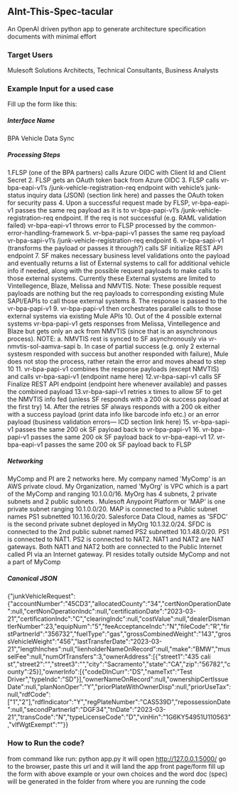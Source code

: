 ## AInt-This-Spec-tacular
An OpenAI driven python app to generate architecture specification documents with minimal effort


### Target Users

Mulesoft Solutions Architects, Technical Consultants, Business Analysts


###  Example Input for a used case
Fill up the form like this:

##### Interface Name
BPA Vehicle Data Sync


##### Processing Steps

1.FLSP (one of the BPA partners) calls Azure OIDC with Client Id and Client Secret
2. FLSP gets an OAuth token back from Azure OIDC 
3. FLSP calls vr-bpa-eapi-v1’s /junk-vehicle-registration-req endpoint with vehicle’s junk-status inquiry data (JSON) (section link here) and passes the OAuth token for security pass 
4. Upon a successful request made by FLSP, vr-bpa-eapi-v1 passes the same req payload as it is to vr-bpa-papi-v1’s /junk-vehicle-registration-req endpoint. If the req is not successful (e.g. RAML validation failed) vr-bpa-eapi-v1 throws error to FLSP processed by the common-error-handling-framework 
5. vr-bpa-papi-v1 passes the same req payload vr-bpa-sapi-v1’s /junk-vehicle-registration-req endpoint 
6. vr-bpa-sapi-v1 (transforms the payload or passes it through?) calls SF initialize REST API endpoint 
7. SF makes necessary business level validations onto the payload and eventually returns a list of External systems to call for additional vehicle info if needed, along with the possible request payloads to make calls to those external systems. Currently these External systems are limited to Vintellegence, Blaze, Melissa and NMVTIS. Note: These possible request payloads are nothing but the req payloads to corresponding existing Mule SAPI/EAPIs to call those external systems 
8. The response is passed to the vr-bpa-papi-v1
9. vr-bpa-papi-v1 then orchestrates parallel calls to those external systems via existing Mule APIs 
10. Out of the 4 possible external systems vr-bpa-papi-v1 gets responses from Melissa, Vintellegence and Blaze but gets only an ack from NMVTIS (since that is an asynchronous process). NOTE: a. NMVTIS rest is synced to SF asynchronously via vr-nmvtis-sol-aamva-sapi b. In case of partial success (e.g. only 2 external systesm responded with success but another responded with failure), Mule does not stop the process, rather retain the error and moves ahead to step 10 
11. vr-bpa-papi-v1 combines the response payloads (except NMVTIS) and calls vr-bpa-sapi-v1 (endpoint name here) 
12.vr-bpa-sapi-v1 calls SF Finalize REST API endpoint (endpoint here whenever available) and passes the combined payload 
13.vr-bpa-sapi-v1 retries x times to allow SF to get the NMVTIS info fed (unless SF responds with a 200 ok success payload at the first try) 
14. After the retries SF always responds with a 200 ok either with a success payload (print data info like barcode info etc.) or an error payload (business validation errors— ICD section link here) 
15. vr-bpa-sapi-v1 passes the same 200 ok SF payload back to vr-bpa-papi-v1 
16. vr-bpa-papi-v1 passes the same 200 ok SF payload back to vr-bpa-eapi-v1 
17. vr-bpa-eapi-v1 passes the same 200 ok SF payload back to FLSP 



##### Networking

MyComp and PI are 2 networks here. 
My company named 'MyComp' is an AWS private cloud. My Organization, named 'MyOrg' is VPC which is a part of the MyComp and ranging 10.1.0.0/16. 
MyOrg has 4 subnets, 2 private subnets and 2 public subnets . Mulesoft Anypoint Platform or 'MAP' is one private subnet ranging 10.1.0.0/20. 
MAP is connected to a Public subnet names PS1 subnetted 10.1.16.0/20.  Salesforce Data Cloud, names as 'SFDC' is the second private subnet deployed in MyOrg 10.1.32.0/24. SFDC is connected to the 2nd public subnet named PS2 subnetted 10.1.48.0/20. PS1 is connected to NAT1. 
PS2 is connected to NAT2. NAT1 and NAT2 are NAT gateways. 
Both NAT1 and NAT2 both are connected to the Public Internet called PI via an Internet gateway. 
PI resides totally outside MyComp and not a part of MyComp

##### Canonical JSON

{\"junkVehicleRequest\":{\"accountNumber\":\"45CD3\",\"allocatedCounty\":\"34\",\"certNonOperationDate\":null,\"certNonOperationIndc\":null,\"certificationDate\":\"2023-03-21\",\"certificationIndc\":\"C\",\"clearingIndc\":null,\"costValue\":null,\"dealerDismantlerNumber\":23,\"equipNum\":\"5\",\"feeAcceptanceIndc\":\"N\",\"fileCode\":\"R\",\"firstPartnerId\":\"356732\",\"fuelType\":\"gas\",\"grossCombinedWeight\":\"143\",\"grossVehicleWeight\":\"456\",\"lastTransferDate\":\"2023-03-21\",\"lengthInches\":null,\"lienholderNameOnRecord\":null,\"make\":\"BMW\",\"musselFee\":null,\"numOfTransfers\":3,\"ownerAddress\":[{\"street1\":\"435 cali st\",\"street2\":\"\",\"street3\":\"\",\"city\":\"Sacramento\",\"state\":\"CA\",\"zip\":\"56782\",\"county\":25}],\"ownerInfo\":[{\"codeDlnCurr\":\"DS\",\"nameTxt\":\"Test Driver\",\"typeIndc\":\"SD\"}],\"ownerNameOnRecord\":null,\"ownershipCertIssueDate\":null,\"planNonOper\":\"Y\",\"priorPlateWithOwnerDisp\":null,\"priorUseTax\":null,\"rdfCode\":[\"1\",\"2\"],\"rdfIndicator\":\"Y\",\"regPlateNumber\":\"CAS539D\",\"repossessionDate\":null,\"secondPartnerId\":\"DGF34\",\"tnDate\":\"2023-03-21\",\"transCode\":\"N\",\"typeLicenseCode\":\"D\",\"vinHin\":\"1G6KY54951U110563\",\"vlfWgtExempt\":\"\"}}


### How to Run the code?
from command like run: python app.py
it will open http://127.0.0.1:5000/
go to the browser, paste this url and it will land the app front page/form
fill up the form with above example or your own choices and the word doc (spec) will be generated in the folder from where you are running the code

